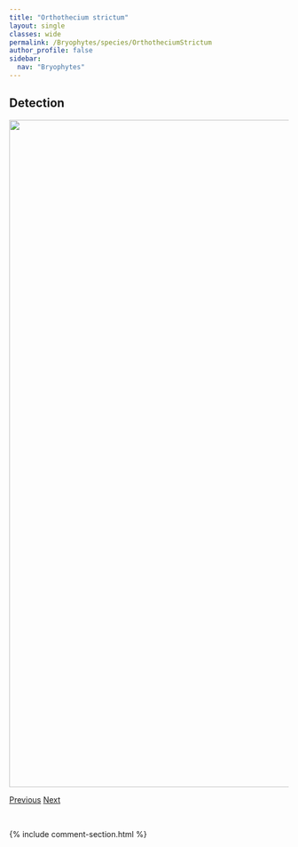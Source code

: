 ```yaml
---
title: "Orthothecium strictum"
layout: single
classes: wide
permalink: /Bryophytes/species/OrthotheciumStrictum
author_profile: false
sidebar:
  nav: "Bryophytes"
---
```


<h2>Detection</h2>

<a href="https://drive.google.com/uc?export=view&id=1_RgKX_FZr72Ufl1Rt6ZVdLtOFfex1cd5">
<img src="https://drive.google.com/uc?export=view&id=1_RgKX_FZr72Ufl1Rt6ZVdLtOFfex1cd5" height = "1200" width = "800">
</a>


<a href="/DevelopmentWebsite/Bryophytes/species/MeiotrichumLyalii" class="pagination--pager" title="Meiotrichum lyalii">Previous</a> <a href="/DevelopmentWebsite/Bryophytes/species/PohliaLongicolla" class="pagination--pager" title="Pohlia longicolla">Next</a>

<p>&nbsp;</p>

{% include comment-section.html %}
